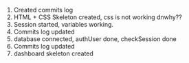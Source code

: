 1. Created commits log
2. HTML + CSS Skeleton created, css is not working dnwhy??
3. Session started, variables working.
4. Commits log updated
5. database connected, authUser done, checkSession done
6. Commits log updated
7. dashboard skeleton created